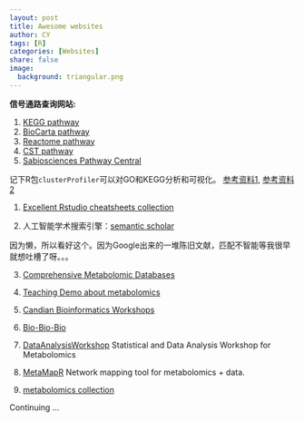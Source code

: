 ```yaml
---
layout: post
title: Awesome websites
author: CY
tags: [R]
categories: [Websites]
share: false
image:
  background: triangular.png 
---
```




**信号通路查询网站:**

1. [KEGG pathway](http://www.genome.jp/kegg/pathway.html)
2. [BioCarta pathway](https://cgap.nci.nih.gov/Pathways/BioCarta_Pathways)
3. [Reactome pathway](http://www.reactome.org/)
4. [CST pathway](https://www.cellsignal.com/common/content/content.jsp?id=science-pathways)
5. [Sabiosciences Pathway Central](http://www.sabiosciences.com/pathwaycentral.php)

记下R包`clusterProfiler`可以对GO和KEGG分析和可视化。 [参考资料1](http://www.bio-info-trainee.com/370.html), [参考资料2](http://www.biotrainee.com/thread-1084-1-1.html)







1. [Excellent Rstudio cheatsheets collection](https://www.rstudio.com/resources/cheatsheets/)



2. 人工智能学术搜索引擎：[semantic scholar](https://www.semanticscholar.org/)

因为懒，所以看好这个。因为Google出来的一堆陈旧文献，匹配不智能等我很早就想吐槽了呀。。。



3. [Comprehensive Metabolomic Databases](http://metabolomicssociety.org/resources/metabolomics-databases)



4. [Teaching Demo about metabolomics](https://github.com/dgrapov/TeachingDemos/)



5. [Candian Bioinformatics Workshops](https://bioinformatics.ca/)



6. [Bio-Bio-Bio](http://bio-bio-bio.com/)


7. [DataAnalysisWorkshop](https://github.com/dgrapov/DataAnalysisWorkshop)
  Statistical and Data Analysis Workshop for Metabolomics

8. [MetaMapR](https://github.com/dgrapov/MetaMapR)
  Network mapping tool for metabolomics + data.

9. [metabolomics collection](https://github.com/search?utf8=%E2%9C%93&q=metabolomics&type=)



Continuing ... 

